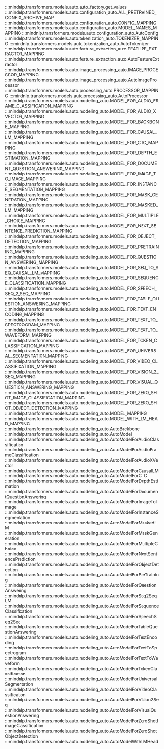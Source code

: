:::mindnlp.transformers.models.auto.auto_factory.get_values
:::mindnlp.transformers.models.auto.configuration_auto.ALL_PRETRAINED_CONFIG_ARCHIVE_MAP
:::mindnlp.transformers.models.auto.configuration_auto.CONFIG_MAPPING
:::mindnlp.transformers.models.auto.configuration_auto.MODEL_NAMES_MAPPING
:::mindnlp.transformers.models.auto.configuration_auto.AutoConfig
:::mindnlp.transformers.models.auto.tokenization_auto.TOKENIZER_MAPPING
:::mindnlp.transformers.models.auto.tokenization_auto.AutoTokenizer
:::mindnlp.transformers.models.auto.feature_extraction_auto.FEATURE_EXTRACTOR_MAPPING
:::mindnlp.transformers.models.auto.feature_extraction_auto.AutoFeatureExtractor
:::mindnlp.transformers.models.auto.image_processing_auto.IMAGE_PROCESSOR_MAPPING
:::mindnlp.transformers.models.auto.image_processing_auto.AutoImageProcessor
:::mindnlp.transformers.models.auto.processing_auto.PROCESSOR_MAPPING
:::mindnlp.transformers.models.auto.processing_auto.AutoProcessor
:::mindnlp.transformers.models.auto.modeling_auto.MODEL_FOR_AUDIO_FRAME_CLASSIFICATION_MAPPING
:::mindnlp.transformers.models.auto.modeling_auto.MODEL_FOR_AUDIO_XVECTOR_MAPPING
:::mindnlp.transformers.models.auto.modeling_auto.MODEL_FOR_BACKBONE_MAPPING
:::mindnlp.transformers.models.auto.modeling_auto.MODEL_FOR_CAUSAL_LM_MAPPING
:::mindnlp.transformers.models.auto.modeling_auto.MODEL_FOR_CTC_MAPPING
:::mindnlp.transformers.models.auto.modeling_auto.MODEL_FOR_DEPTH_ESTIMATION_MAPPING
:::mindnlp.transformers.models.auto.modeling_auto.MODEL_FOR_DOCUMENT_QUESTION_ANSWERING_MAPPING
:::mindnlp.transformers.models.auto.modeling_auto.MODEL_FOR_IMAGE_TO_IMAGE_MAPPING
:::mindnlp.transformers.models.auto.modeling_auto.MODEL_FOR_INSTANCE_SEGMENTATION_MAPPING
:::mindnlp.transformers.models.auto.modeling_auto.MODEL_FOR_MASK_GENERATION_MAPPING
:::mindnlp.transformers.models.auto.modeling_auto.MODEL_FOR_MASKED_LM_MAPPING
:::mindnlp.transformers.models.auto.modeling_auto.MODEL_FOR_MULTIPLE_CHOICE_MAPPING
:::mindnlp.transformers.models.auto.modeling_auto.MODEL_FOR_NEXT_SENTENCE_PREDICTION_MAPPING
:::mindnlp.transformers.models.auto.modeling_auto.MODEL_FOR_OBJECT_DETECTION_MAPPING
:::mindnlp.transformers.models.auto.modeling_auto.MODEL_FOR_PRETRAINING_MAPPING
:::mindnlp.transformers.models.auto.modeling_auto.MODEL_FOR_QUESTION_ANSWERING_MAPPING
:::mindnlp.transformers.models.auto.modeling_auto.MODEL_FOR_SEQ_TO_SEQ_CAUSAL_LM_MAPPING
:::mindnlp.transformers.models.auto.modeling_auto.MODEL_FOR_SEQUENCE_CLASSIFICATION_MAPPING
:::mindnlp.transformers.models.auto.modeling_auto.MODEL_FOR_SPEECH_SEQ_2_SEQ_MAPPING
:::mindnlp.transformers.models.auto.modeling_auto.MODEL_FOR_TABLE_QUESTION_ANSWERING_MAPPING
:::mindnlp.transformers.models.auto.modeling_auto.MODEL_FOR_TEXT_ENCODING_MAPPING
:::mindnlp.transformers.models.auto.modeling_auto.MODEL_FOR_TEXT_TO_SPECTROGRAM_MAPPING
:::mindnlp.transformers.models.auto.modeling_auto.MODEL_FOR_TEXT_TO_WAVEFORM_MAPPING
:::mindnlp.transformers.models.auto.modeling_auto.MODEL_FOR_TOKEN_CLASSIFICATION_MAPPING
:::mindnlp.transformers.models.auto.modeling_auto.MODEL_FOR_UNIVERSAL_SEGMENTATION_MAPPING
:::mindnlp.transformers.models.auto.modeling_auto.MODEL_FOR_VIDEO_CLASSIFICATION_MAPPING
:::mindnlp.transformers.models.auto.modeling_auto.MODEL_FOR_VISION_2_SEQ_MAPPING
:::mindnlp.transformers.models.auto.modeling_auto.MODEL_FOR_VISUAL_QUESTION_ANSWERING_MAPPING
:::mindnlp.transformers.models.auto.modeling_auto.MODEL_FOR_ZERO_SHOT_IMAGE_CLASSIFICATION_MAPPING
:::mindnlp.transformers.models.auto.modeling_auto.MODEL_FOR_ZERO_SHOT_OBJECT_DETECTION_MAPPING
:::mindnlp.transformers.models.auto.modeling_auto.MODEL_MAPPING
:::mindnlp.transformers.models.auto.modeling_auto.MODEL_WITH_LM_HEAD_MAPPING
:::mindnlp.transformers.models.auto.modeling_auto.AutoBackbone
:::mindnlp.transformers.models.auto.modeling_auto.AutoModel
:::mindnlp.transformers.models.auto.modeling_auto.AutoModelForAudioClassification
:::mindnlp.transformers.models.auto.modeling_auto.AutoModelForAudioFrameClassification
:::mindnlp.transformers.models.auto.modeling_auto.AutoModelForAudioXVector
:::mindnlp.transformers.models.auto.modeling_auto.AutoModelForCausalLM
:::mindnlp.transformers.models.auto.modeling_auto.AutoModelForCTC
:::mindnlp.transformers.models.auto.modeling_auto.AutoModelForDepthEstimation
:::mindnlp.transformers.models.auto.modeling_auto.AutoModelForDocumentQuestionAnswering
:::mindnlp.transformers.models.auto.modeling_auto.AutoModelForImageToImage
:::mindnlp.transformers.models.auto.modeling_auto.AutoModelForInstanceSegmentation
:::mindnlp.transformers.models.auto.modeling_auto.AutoModelForMaskedLM
:::mindnlp.transformers.models.auto.modeling_auto.AutoModelForMaskGeneration
:::mindnlp.transformers.models.auto.modeling_auto.AutoModelForMultipleChoice
:::mindnlp.transformers.models.auto.modeling_auto.AutoModelForNextSentencePrediction
:::mindnlp.transformers.models.auto.modeling_auto.AutoModelForObjectDetection
:::mindnlp.transformers.models.auto.modeling_auto.AutoModelForPreTraining
:::mindnlp.transformers.models.auto.modeling_auto.AutoModelForQuestionAnswering
:::mindnlp.transformers.models.auto.modeling_auto.AutoModelForSeq2SeqLM
:::mindnlp.transformers.models.auto.modeling_auto.AutoModelForSequenceClassification
:::mindnlp.transformers.models.auto.modeling_auto.AutoModelForSpeechSeq2Seq
:::mindnlp.transformers.models.auto.modeling_auto.AutoModelForTableQuestionAnswering
:::mindnlp.transformers.models.auto.modeling_auto.AutoModelForTextEncoding
:::mindnlp.transformers.models.auto.modeling_auto.AutoModelForTextToSpectrogram
:::mindnlp.transformers.models.auto.modeling_auto.AutoModelForTextToWaveform
:::mindnlp.transformers.models.auto.modeling_auto.AutoModelForTokenClassification
:::mindnlp.transformers.models.auto.modeling_auto.AutoModelForUniversalSegmentation
:::mindnlp.transformers.models.auto.modeling_auto.AutoModelForVideoClassification
:::mindnlp.transformers.models.auto.modeling_auto.AutoModelForVision2Seq
:::mindnlp.transformers.models.auto.modeling_auto.AutoModelForVisualQuestionAnswering
:::mindnlp.transformers.models.auto.modeling_auto.AutoModelForZeroShotImageClassification
:::mindnlp.transformers.models.auto.modeling_auto.AutoModelForZeroShotObjectDetection
:::mindnlp.transformers.models.auto.modeling_auto.AutoModelWithLMHead